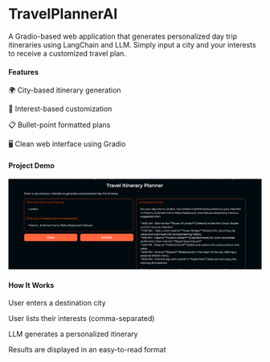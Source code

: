 # TravelPlannerAI

A Gradio-based web application that generates personalized day trip itineraries using LangChain and LLM. Simply input a city and your interests to receive a customized travel plan.

#### Features

🌍 City-based itinerary generation

🎯 Interest-based customization

📋 Bullet-point formatted plans

🖥️ Clean web interface using Gradio

#### Project Demo
![Travel Planner Output](TravelPlannerAIGradioImage.png)

#### How It Works
User enters a destination city

User lists their interests (comma-separated)

LLM generates a personalized itinerary

Results are displayed in an easy-to-read format
